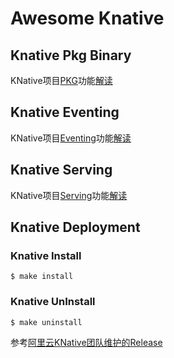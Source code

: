 # Awesome Knative

## Knative Pkg Binary

KNative项目[PKG](https://github.com/knative/pkg)功能[解读](./pkg)

## Knative Eventing

KNative项目[Eventing](https://github.com/knative/eventing)功能[解读](./eventing)

## Knative Serving

KNative项目[Serving](https://github.com/knative/serving)功能[解读](./serving)

## Knative Deployment

### Knative Install
```
$ make install
```

### Knative UnInstall
```
$ make uninstall
```

参考[阿里云KNative团队维护的Release](https://github.com/knative-sample/knative-release)
